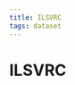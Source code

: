 ```yaml
---
title: ILSVRC
tags: dataset 
---
```


# ILSVRC


































































